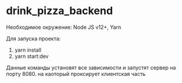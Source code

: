# drink_pizza_backend

Необходимое окружение: Node JS v12+, Yarn

Для запуска проекта:
  1. yarn install
  2. yarn start:dev
  
Данные команды установят все зависимости и запустят сервер на порту 8080. на каоторый проксирует клиентская часть
